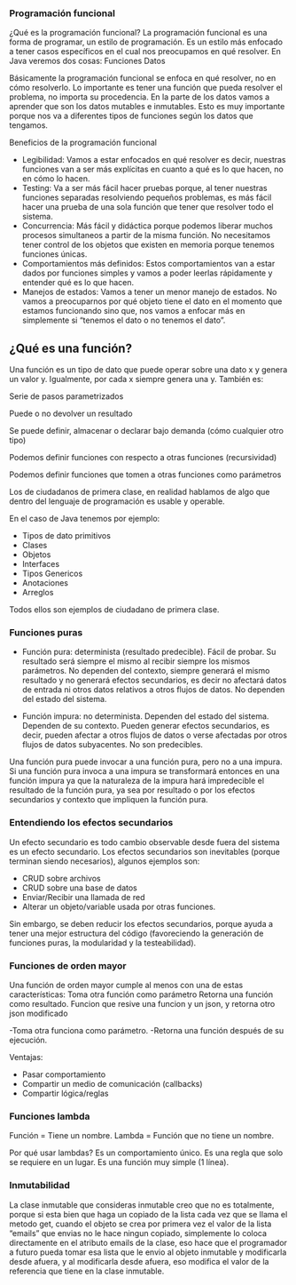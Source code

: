 ### Programación funcional

¿Qué es la programación funcional?
La programación funcional es una forma de programar, un estilo de programación. Es un estilo más enfocado a tener casos específicos en el cual nos preocupamos en qué resolver.
En Java veremos dos cosas:
Funciones
Datos

Básicamente la programación funcional se enfoca en qué resolver, no en cómo resolverlo.
Lo importante es tener una función que pueda resolver el problema, no importa su procedencia.
En la parte de los datos vamos a aprender que son los datos mutables e inmutables. Esto es muy importante porque nos va a diferentes tipos de funciones según los datos que tengamos.

Beneficios de la programación funcional

* Legibilidad: Vamos a estar enfocados en qué resolver es decir, nuestras funciones van a ser más explícitas en cuanto a qué es lo que hacen, no en cómo lo hacen.
* Testing: Va a ser más fácil hacer pruebas porque, al tener nuestras funciones separadas resolviendo pequeños problemas, es más fácil hacer una prueba de una sola función que tener que resolver todo el sistema.
* Concurrencia: Más fácil y didáctica porque podemos liberar muchos procesos simultaneos a partir de la misma función. No necesitamos tener control de los objetos que existen en memoria porque tenemos funciones únicas.
* Comportamientos más definidos: Estos comportamientos van a estar dados por funciones simples y vamos a poder leerlas rápidamente y entender qué es lo que hacen.
* Manejos de estados: Vamos a tener un menor manejo de estados. No vamos a preocuparnos por qué objeto tiene el dato en el momento que estamos funcionando sino que, nos vamos a enfocar más en simplemente si “tenemos el dato o no tenemos el dato”.

## ¿Qué es una función?

Una función es un tipo de dato que puede operar sobre una dato x y genera un valor y.
Igualmente, por cada x siempre genera una y. También es:

Serie de pasos parametrizados

Puede o no devolver un resultado

Se puede definir, almacenar o declarar bajo demanda (cómo cualquier otro tipo)

Podemos definir funciones con respecto a otras funciones (recursividad)

Podemos definir funciones que tomen a otras funciones como parámetros


Los de ciudadanos de primera clase, en realidad hablamos de algo que dentro del lenguaje de programación es usable y operable.

En el caso de Java tenemos por ejemplo:

* Tipos de dato primitivos
* Clases
* Objetos
* Interfaces
* Tipos Genericos
* Anotaciones
* Arreglos

Todos ellos son ejemplos de ciudadano de primera clase.


### Funciones puras


* Función pura: determinista (resultado predecible). Fácil de probar. Su resultado será siempre el mismo al recibir siempre los mismos parámetros. No dependen del contexto, siempre generará el mismo resultado y no generará efectos secundarios, es decir no afectará datos de entrada ni otros datos relativos a otros flujos de datos. No dependen del estado del sistema.

* Función impura: no determinista. Dependen del estado del sistema. Dependen de su contexto. Pueden generar efectos secundarios, es decir, pueden afectar a otros flujos de datos o verse afectadas por otros flujos de datos subyacentes. No son predecibles.

Una función pura puede invocar a una función pura, pero no a una impura. Si una función pura invoca a una impura se transformará entonces en una función impura ya que la naturaleza de la impura hará impredecible el resultado de la función pura, ya sea por resultado o por los efectos secundarios y contexto que impliquen la función pura.


### Entendiendo los efectos secundarios

Un efecto secundario es todo cambio observable desde fuera del sistema es un efecto secundario. Los efectos secundarios son inevitables (porque terminan siendo necesarios), algunos ejemplos son:

* CRUD sobre archivos
* CRUD sobre una base de datos
* Enviar/Recibir una llamada de red
* Alterar un objeto/variable usada por otras funciones.

Sin embargo, se deben reducir los efectos secundarios, porque ayuda a tener una mejor estructura del código (favoreciendo la generación de funciones puras, la modularidad y la testeabilidad).


### Funciones de orden mayor


Una función de orden mayor cumple al menos con una de estas características:
Toma otra función como parámetro
Retorna una función como resultado.
Funcion que resive una funcion y un json, y retorna otro json modificado

-Toma otra funciona como parámetro.
-Retorna una función después de su ejecución.

Ventajas:

* Pasar comportamiento
* Compartir un medio de comunicación (callbacks)
* Compartir lógica/reglas

### Funciones lambda

Función = Tiene un nombre.
Lambda = Función que no tiene un nombre.

Por qué usar lambdas?
Es un comportamiento único.
Es una regla que solo se requiere en un lugar.
Es una función muy simple (1 línea).

### Inmutabilidad

La clase inmutable que consideras inmutable creo que no es totalmente, porque si esta bien que haga un copiado de la lista cada vez que se llama el metodo get, cuando el objeto se crea por primera vez el valor de la lista “emails” que envias no le hace ningun copiado, simplemente lo coloca directamente en el atributo emails de la clase, eso hace que el programador a futuro pueda tomar esa lista que le envio al objeto inmutable y modificarla desde afuera, y al modificarla desde afuera, eso modifica el valor de la referencia que tiene en la clase inmutable.